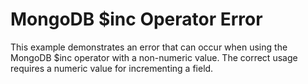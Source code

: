 # MongoDB $inc Operator Error
This example demonstrates an error that can occur when using the MongoDB $inc operator with a non-numeric value.  The correct usage requires a numeric value for incrementing a field.